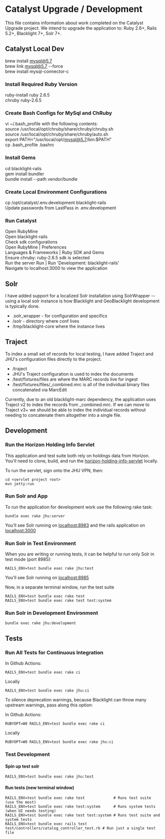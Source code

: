 # Catalyst Upgrade / Development

This file contains information about work completed on the Catalyst Upgrade project. We intend to upgrade the application to: Ruby 2.6+, Rails 5.2+, Blacklight 7+, Solr 7+.

## Catalyst Local Dev
brew install mysql@5.7 \
brew link mysql@5.7 --force \
brew install mysql-connector-c

### Install Required Ruby Version
ruby-install ruby 2.6.5 \
chruby ruby-2.6.5

### Create Bash Configs for MySql and ChRuby
vi  ~/.bash_profile with the following contents: \
source /usr/local/opt/chruby/share/chruby/chruby.sh \
source /usr/local/opt/chruby/share/chruby/auto.sh \
export PATH="/usr/local/opt/mysql@5.7/bin:$PATH" \
cp .bash_profile  .bashrc

### Install Gems
cd blacklight-rails \
gem install bundler \
bundle install --path vendor/bundle

### Create Local Environment Configurations
cp /opt/catalyst/.env.development blacklight-rails \
Update passwords from LastPass in .env.development

### Run Catalyst
Open RubyMine \
Open blacklight-rails \
Check sdk configurations \
Open RubyMine | Preferences \
Languages & Frameworks | Ruby SDK and Gems \
Ensure chruby: ruby-2.6.5 sdk is selected \
Run the server Run | Run 'Development: blacklight-rails' \
Navigate to localhost:3000 to view the application

## Solr

I have added support for a localized Solr installation using SolrWrapper -- using a local solr instance is how Blacklight and GeoBlacklight development is typically done.

* .solr_wrapper - for configuration and specifics
* /solr  - directory where conf lives
* /tmp/blacklight-core where the instance lives

## Traject

To index a small set of records for local testing, I have added Traject and JHU's configuration files directly to the project.

* /traject
* JHU's Traject configuration is used to index the documents
* /test/fixtures/files are where the MARC records live for ingest
* /test/fixtures/files/_combined.mrc is all of the individual binary files concatenated via MarcEdit

Currently, due to an old blacklight-marc dependency, the application uses Traject v2 to index the records from _combined.mrc. If we can move to Traject v3+ we should be able to index the individual records without needing to concatenate them altogether into a single file.

## Development

### Run the Horizon Holding Info Servlet

This application and test suite both rely on holdings data from Horizon. You'll need to clone, build, and run the [horizon-holding-info-servlet](https://github.com/jhu-sheridan-libraries/horizon-holding-info-servlet) locally.

To run the servlet, sign onto the JHU VPN, then:
```
cd <servlet project root>
mvn jetty:run
```

### Run Solr and App

To run the application for development work use the following rake task:

```
bundle exec rake jhu:server
```

You'll see Solr running on [localhost:8983](http://localhost:8983/) and the rails application on [localhost:3000](http://localhost:3000/)

### Run Solr in Test Environment

When you are writing or running tests, it can be helpful to run only Solr in test mode (port 8985):

```
RAILS_ENV=test bundle exec rake jhu:test
```

You'll see Solr running on [localhost:8985](http://localhost:8985/)

Now, in a separate terminal window, run the test suite

```
RAILS_ENV=test bundle exec rake test
RAILS_ENV=test bundle exec rake test test:system
```

### Run Solr in Development Environment

```
bundle exec rake jhu:development
```

## Tests

### Run All Tests for Continuous Integration
In Github Actions:
```
RAILS_ENV=test bundle exec rake ci
```
Locally
```
RAILS_ENV=test bundle exec rake jhu:ci
```

To silence deprecation warnings, because Blacklight can throw many upstream warnings, pass along this option:

In Github Actions:
```
RUBYOPT=W0 RAILS_ENV=test bundle exec rake ci
```
Locally
```
RUBYOPT=W0 RAILS_ENV=test bundle exec rake jhu:ci
```


### Test Development

#### Spin up test solr

```
RAILS_ENV=test bundle exec rake jhu:test
```

#### Run tests (new terminal window)

```
RAILS_ENV=test bundle exec rake test             # Runs test suite (use the most)
RAILS_ENV=test bundle exec rake test:system      # Runs system tests (when UI needs testing)
RAILS_ENV=test bundle exec rake test test:system # Runs test suite and system tests
RAILS_ENV=test bundle exec rails test test/controllers/catalog_controller_test.rb # Run just a single test file

```

